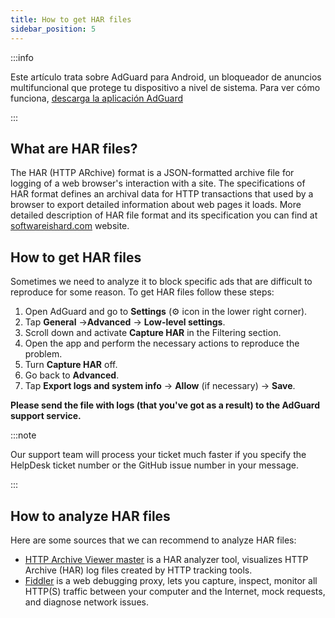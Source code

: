 ```yaml
---
title: How to get HAR files
sidebar_position: 5
---
```


:::info

Este artículo trata sobre AdGuard para Android, un bloqueador de anuncios multifuncional que protege tu dispositivo a nivel de sistema. Para ver cómo funciona, [descarga la aplicación AdGuard](https://adguard.com/download.html?auto=true)

:::

## What are HAR files?

The HAR (HTTP ARchive) format is a JSON-formatted archive file for logging of a web browser's interaction with a site. The specifications of HAR format defines an archival data for HTTP transactions that used by a browser to export detailed information about web pages it loads. More detailed description of HAR file format and its specification you can find at [softwareishard.com](http://www.softwareishard.com/blog/har-12-spec/) website.

## How to get HAR files

Sometimes we need to analyze it to block specific ads that are difficult to reproduce for some reason. To get HAR files follow these steps:

1. Open AdGuard and go to **Settings** (⚙ icon in the lower right corner).
2. Tap **General** →**Advanced** → **Low-level settings**.
3. Scroll down and activate **Capture HAR** in the Filtering section.
4. Open the app and perform the necessary actions to reproduce the problem.
5. Turn **Capture HAR** off.
6. Go back to **Advanced**.
7. Tap **Export logs and system info** → **Allow** (if necessary) → **Save**.

**Please send the file with logs (that you've got as a result) to the AdGuard support service.**

:::note

Our support team will process your ticket much faster if you specify the HelpDesk ticket number or the GitHub issue number in your message.

:::

## How to analyze HAR files

Here are some sources that we can recommend to analyze HAR files:

- [HTTP Archive Viewer master](https://gitgrimbo.github.io/harviewer/master/) is a HAR analyzer tool, visualizes HTTP Archive (HAR) log files created by HTTP tracking tools.
- [Fiddler](https://www.telerik.com/fiddler) is a web debugging proxy, lets you capture, inspect, monitor all HTTP(S) traffic between your computer and the Internet, mock requests, and diagnose network issues.
